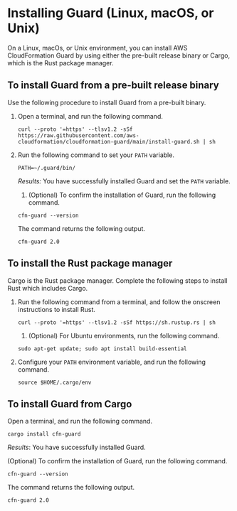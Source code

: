 # Installing Guard \(Linux, macOS, or Unix\)<a name="setting-up-linux"></a>

On a Linux, macOs, or Unix environment, you can install AWS CloudFormation Guard by using either the pre\-built release binary or Cargo, which is the Rust package manager\.

## To install Guard from a pre\-built release binary<a name="install-pre-built-binaries"></a>

Use the following procedure to install Guard from a pre\-built binary\.

1. Open a terminal, and run the following command\.

   ```
   curl --proto '=https' --tlsv1.2 -sSf https://raw.githubusercontent.com/aws-cloudformation/cloudformation-guard/main/install-guard.sh | sh
   ```

1. Run the following command to set your `PATH` variable\.

   ```
   PATH=~/.guard/bin/
   ```

   *Results:* You have successfully installed Guard and set the `PATH` variable\.

   1. \(Optional\) To confirm the installation of Guard, run the following command\.

     ```
     cfn-guard --version
     ```

     The command returns the following output\.

     ```
     cfn-guard 2.0
     ```

## To install the Rust package manager<a name="install-rust-and-cargo"></a>

Cargo is the Rust package manager\. Complete the following steps to install Rust which includes Cargo\.

1. Run the following command from a terminal, and follow the onscreen instructions to install Rust\.

   ```
   curl --proto '=https' --tlsv1.2 -sSf https://sh.rustup.rs | sh
   ```

   1. \(Optional\) For Ubuntu environments, run the following command\.

     ```
     sudo apt-get update; sudo apt install build-essential
     ```

1. Configure your `PATH` environment variable, and run the following command\.

   ```
   source $HOME/.cargo/env
   ```

## To install Guard from Cargo<a name="install-guard-rust-and-cargo-linux"></a>

Open a terminal, and run the following command\.

```
cargo install cfn-guard
```

*Results*: You have successfully installed Guard\.

\(Optional\) To confirm the installation of Guard, run the following command\.

```
cfn-guard --version
```

The command returns the following output\.

```
cfn-guard 2.0
```